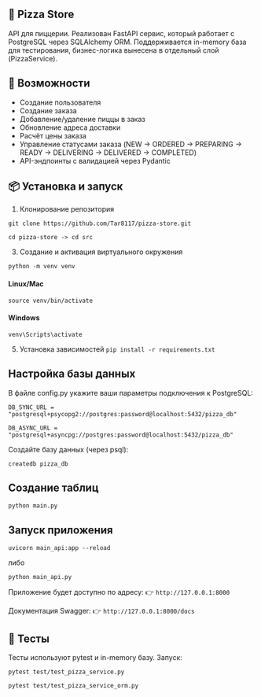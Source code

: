 ## 🍕 Pizza Store
API для пиццерии.
Реализован FastAPI сервис, который работает с PostgreSQL через SQLAlchemy ORM.
Поддерживается in-memory база для тестирования, бизнес-логика вынесена в отдельный слой (PizzaService).

## 🚀 Возможности
- Создание пользователя
- Создание заказа
- Добавление/удаление пиццы в заказ
- Обновление адреса доставки
- Расчёт цены заказа
- Управление статусами заказа (NEW → ORDERED → PREPARING → READY → DELIVERING → DELIVERED → COMPLETED)
- API-эндпоинты с валидацией через Pydantic

## 📦 Установка и запуск
1. Клонирование репозитория
   
`git clone https://github.com/Tar8117/pizza-store.git`

`cd pizza-store -> cd src`

3. Создание и активация виртуального окружения
   
`python -m venv venv`

#### Linux/Mac

`source venv/bin/activate` 

#### Windows

`venv\Scripts\activate`     

5. Установка зависимостей
`pip install -r requirements.txt`

## Настройка базы данных

В файле config.py укажите ваши параметры подключения к PostgreSQL:

`DB_SYNC_URL = "postgresql+psycopg2://postgres:password@localhost:5432/pizza_db"`

`DB_ASYNC_URL = "postgresql+asyncpg://postgres:password@localhost:5432/pizza_db"`

Создайте базу данных (через psql):

`createdb pizza_db`

## Создание таблиц

`python main.py`

## Запуск приложения
   
`uvicorn main_api:app --reload`

либо

`python main_api.py`


Приложение будет доступно по адресу:
👉 `http://127.0.0.1:8000`

Документация Swagger:
👉 `http://127.0.0.1:8000/docs`

## 🧪 Тесты

Тесты используют pytest и in-memory базу. Запуск:

`pytest test/test_pizza_service.py`

`pytest test/test_pizza_service_orm.py`
